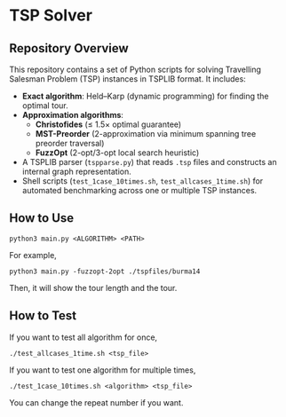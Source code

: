 # TSP Solver

## Repository Overview
This repository contains a set of Python scripts for solving Travelling Salesman Problem (TSP) instances in TSPLIB format. It includes:
- **Exact algorithm**: Held–Karp (dynamic programming) for finding the optimal tour.
- **Approximation algorithms**:
  - **Christofides** (≤ 1.5× optimal guarantee)
  - **MST-Preorder** (2-approximation via minimum spanning tree preorder traversal)
  - **FuzzOpt** (2-opt/3-opt local search heuristic)
- A TSPLIB parser (`tspparse.py`) that reads `.tsp` files and constructs an internal graph representation.
- Shell scripts (`test_1case_10times.sh`, `test_allcases_1time.sh`) for automated benchmarking across one or multiple TSP instances.

## How to Use
``` 
python3 main.py <ALGORITHM> <PATH>
```
For example, 
```
python3 main.py -fuzzopt-2opt ./tspfiles/burma14
```
Then, it will show the tour length and the tour.

## How to Test
If you want to test all algorithm for once,
``` 
./test_allcases_1time.sh <tsp_file>
```

If you want to test one algorithm for multiple times,
``` 
./test_1case_10times.sh <algorithm> <tsp_file>
```

You can change the repeat number if you want.
